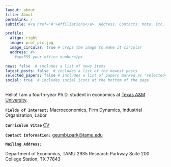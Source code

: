 ```yaml
---
layout: about
title: About
permalink: /
subtitle: #<a href='#'>Affiliations</a>. Address. Contacts. Moto. Etc.

profile:
  align: right
  image: prof_pic.jpg
  image_circular: true # crops the image to make it circular
  address: #>
    #<p>555 your office number</p>

news: false  # includes a list of news items
latest_posts: false  # includes a list of the newest posts
selected_papers: false # includes a list of papers marked as "selected={true}"
social: true  # includes social icons at the bottom of the page
---
```


Hello! I am a fourth-year Ph.D. student in economics at [Texas A&M University](https://liberalarts.tamu.edu/economics/).  

<b>`Fields of Interest:`</b> Macroeconomics, Firm Dynamics, Industrial Organization, Labor 

<b>`Curriculum Vitae`</b> [CV](/cv/)

<b>`Contact Information:`</b> [geumbi.park@tamu.edu](mailto:geumbi.park@tamu.edu)

<b>`Mailing Address:`</b> 

Department of Economics, TAMU
2935 Research Parkway Suite 200
College Station, TX 77843


